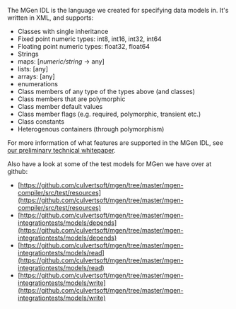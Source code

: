 ---
---

The MGen IDL is the language we created for specifying data models in. It's written in XML, and supports:

 * Classes with single inheritance
 * Fixed point numeric types: int8, int16, int32, int64
 * Floating point numeric types: float32, float64
 * Strings
 * maps: [*numeric/string* -> any]
 * lists: [any]
 * arrays: [any]
 * enumerations
 * Class members of any type of the types above (and classes)
 * Class members that are polymorphic
 * Class member default values
 * Class member flags (e.g. required, polymorphic, transient etc.)
 * Class constants
 * Heterogenous containers (through polymorphism)

For more information of what features are supported in the MGen IDL, see [our preliminary technical whitepaper](http://culvertsoft.se/docs/WhitePaper.pdf).

Also have a look at some of the test models for MGen we have over at github:

 * [https://github.com/culvertsoft/mgen/tree/master/mgen-compiler/src/test/resources](https://github.com/culvertsoft/mgen/tree/master/mgen-compiler/src/test/resources)
 * [https://github.com/culvertsoft/mgen/tree/master/mgen-integrationtests/models/depends](https://github.com/culvertsoft/mgen/tree/master/mgen-integrationtests/models/depends)
 * [https://github.com/culvertsoft/mgen/tree/master/mgen-integrationtests/models/read](https://github.com/culvertsoft/mgen/tree/master/mgen-integrationtests/models/read)
 * [https://github.com/culvertsoft/mgen/tree/master/mgen-integrationtests/models/write](https://github.com/culvertsoft/mgen/tree/master/mgen-integrationtests/models/write)



